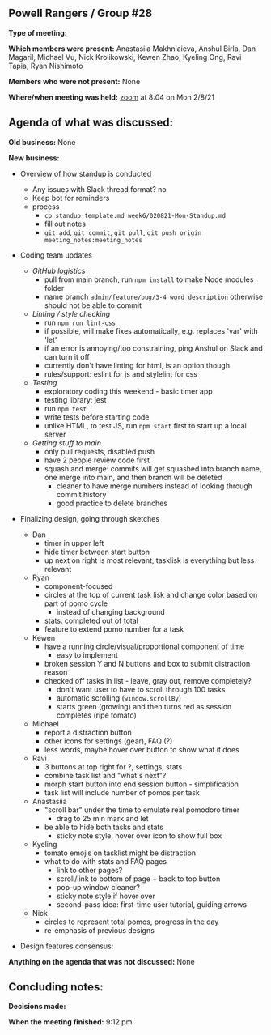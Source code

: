 ## Powell Rangers / Group #28

**Type of meeting:**

**Which members were present:** Anastasiia Makhniaieva, Anshul Birla, Dan Magaril, Michael Vu, Nick Krolikowski, Kewen Zhao, Kyeling Ong, Ravi Tapia, Ryan Nishimoto

**Members who were not present:** None

**Where/when meeting was held:** [zoom](https://ucsd.zoom.us/j/93696118730) at 8:04 on Mon 2/8/21


## Agenda of what was discussed:

**Old business:** None

**New business:** 
+ Overview of how standup is conducted
  + Any issues with Slack thread format? no
  + Keep bot for reminders  
  + process
    + `cp standup_template.md week6/020821-Mon-Standup.md`
    + fill out notes
    + `git add`, `git commit`, `git pull`, `git push origin meeting_notes:meeting_notes`

+ Coding team updates
  + *GitHub logistics*
    + pull from main branch, run `npm install` to make Node modules folder
    + name branch `admin/feature/bug/3-4 word description` otherwise should not be able to commit
  + *Linting / style checking*
    + run `npm run lint-css`
    + if possible, will make fixes automatically, e.g. replaces 'var' with 'let'
    + if an error is annoying/too constraining, ping Anshul on Slack and can turn it off
    + currently don't have linting for html, is an option though
    + rules/support: eslint for js and stylelint for css
  + *Testing*
    + exploratory coding this weekend - basic timer app
    + testing library: jest
    + run `npm test`
    + write tests before starting code
    + unlike HTML, to test JS, run `npm start` first to start up a local server 
  + *Getting stuff to main*
    + only pull requests, disabled push
    + have 2 people review code first
    + squash and merge: commits will get squashed into branch name, one merge into main, and then branch will be deleted
      + cleaner to have merge numbers instead of looking through commit history
      + good practice to delete branches

+ Finalizing design, going through sketches
  + Dan
    + timer in upper left
    + hide timer between start button
    + up next on right is most relevant, tasklisk is everything but less relevant
  + Ryan
    + component-focused
    + circles at the top of current task lisk and change color based on part of pomo cycle
      + instead of changing background
    + stats: completed out of total
    + feature to extend pomo number for a task
  + Kewen
    + have a running circle/visual/proportional component of time
      + easy to implement
    + broken session Y and N buttons and box to submit distraction reason
    + checked off tasks in list - leave, gray out, remove completely?
      + don't want user to have to scroll through 100 tasks
      + automatic scrolling (`window.scrollBy`)
      + starts green (growing) and then turns red as session completes (ripe tomato)
  + Michael
    + report a distraction button 
    + other icons for settings (gear), FAQ (?)
    + less words, maybe hover over button to show what it does
  + Ravi
    + 3 buttons at top right for ?, settings, stats
    + combine task list and "what's next"?
    + morph start button into end session button - simplification
    + task list will include number of pomos per task
  + Anastasiia
    + "scroll bar" under the time to emulate real pomodoro timer
      + drag to 25 min mark and let 
    + be able to hide both tasks and stats
      + sticky note style, hover over icon to show full box
  + Kyeling
    + tomato emojis on tasklist might be distraction
    + what to do with stats and FAQ pages
      + link to other pages?
      + scroll/link to bottom of page + back to top button
      + pop-up window cleaner?
      + sticky note style if hover over
      + second-pass idea: first-time user tutorial, guiding arrows
  + Nick
    + circles to represent total pomos, progress in the day
    + re-emphasis of previous designs

+ Design features consensus:

**Anything on the agenda that was not discussed:**  None


## Concluding notes:

**Decisions made:** 

**When the meeting finished:** 9:12 pm
